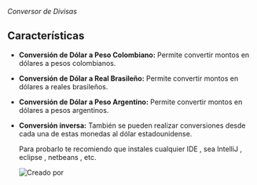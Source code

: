 <em> Conversor de Divisas </em>

## Características

- **Conversión de Dólar a Peso Colombiano:** Permite convertir montos en dólares a pesos colombianos.
- **Conversión de Dólar a Real Brasileño:** Permite convertir montos en dólares a reales brasileños.
- **Conversión de Dólar a Peso Argentino:** Permite convertir montos en dólares a pesos argentinos.
- **Conversión inversa:** También se pueden realizar conversiones desde cada una de estas monedas al dólar estadounidense.


  Para probarlo te recomiendo que instales cualquier IDE , sea IntelliJ , eclipse , netbeans , etc.

  ![Creado por](https://img.shields.io/badge/Creado%20por-Andrew%20Galvan-blue)


